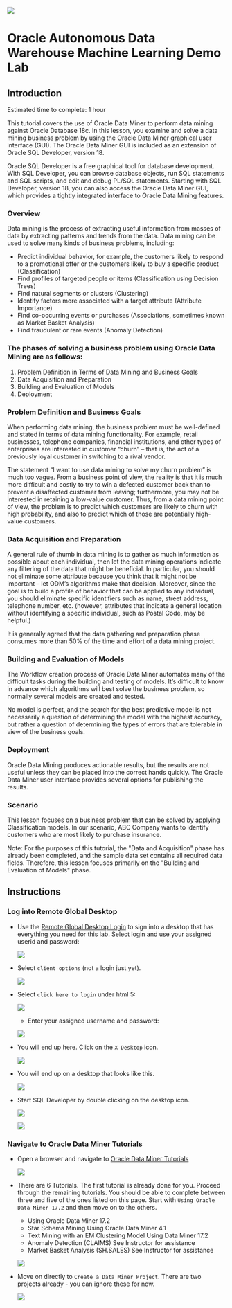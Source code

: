   ![](images/dm/001.png)

# Oracle Autonomous Data Warehouse Machine Learning Demo Lab

## Introduction
Estimated time to complete: 1 hour

This tutorial covers the use of Oracle Data Miner to perform data mining against Oracle Database 18c. In this lesson, you examine and solve a data mining business problem by using the Oracle Data Miner graphical user interface (GUI). The Oracle Data Miner GUI is included as an extension of Oracle SQL Developer, version 18.

Oracle SQL Developer is a free graphical tool for database development. With SQL Developer, you can browse database objects, run SQL statements and SQL scripts, and edit and debug PL/SQL statements. Starting with SQL Developer, version 18, you can also access the Oracle Data Miner GUI, which provides a tightly integrated interface to Oracle Data Mining features.

### **Overview**

Data mining is the process of extracting useful information from masses of data by extracting patterns and trends from the data. Data mining can be used to solve many kinds of business problems, including:
- Predict individual behavior, for example, the customers likely to respond to a promotional offer or the customers likely to buy a specific product (Classification)
- Find profiles of targeted people or items (Classification using Decision Trees)
- Find natural segments or clusters (Clustering)
- Identify factors more associated with a target attribute (Attribute Importance)
- Find co-occurring events or purchases (Associations, sometimes known as Market Basket Analysis)
- Find fraudulent or rare events (Anomaly Detection)

### **The phases of solving a business problem using Oracle Data Mining are as follows:**
1. Problem Definition in Terms of Data Mining and Business Goals
2. Data Acquisition and Preparation
3. Building and Evaluation of Models
4. Deployment

### **Problem Definition and Business Goals**

When performing data mining, the business problem must be well-defined and stated in terms of data mining functionality. For example, retail businesses, telephone companies, financial institutions, and other types of enterprises are interested in customer “churn” – that is, the act of a previously loyal customer in switching to a rival vendor.

The statement “I want to use data mining to solve my churn problem” is much too vague. From a business point of view, the reality is that it is much more difficult and costly to try to win a defected customer back than to prevent a disaffected customer from leaving; furthermore, you may not be interested in retaining a low-value customer. Thus, from a data mining point of view, the problem is to predict which customers are likely to churn with high probability, and also to predict which of those are potentially high-value customers.

### **Data Acquisition and Preparation**

A general rule of thumb in data mining is to gather as much information as possible about each individual, then let the data mining operations indicate any filtering of the data that might be beneficial. In particular, you should not eliminate some attribute because you think that it might not be important – let ODM’s algorithms make that decision. Moreover, since the goal is to build a profile of behavior that can be applied to any individual, you should eliminate specific identifiers such as name, street address, telephone number, etc. (however, attributes that indicate a general location without identifying a specific individual, such as Postal Code, may be helpful.)

It is generally agreed that the data gathering and preparation phase consumes more than 50% of the time and effort of a data mining project.

### **Building and Evaluation of Models**

The Workflow creation process of Oracle Data Miner automates many of the difficult tasks during the building and testing of models. It’s difficult to know in advance which algorithms will best solve the business problem, so normally several models are created and tested.

No model is perfect, and the search for the best predictive model is not necessarily a question of determining the model with the highest accuracy, but rather a question of determining the types of errors that are tolerable in view of the business goals.

### **Deployment**

Oracle Data Mining produces actionable results, but the results are not useful unless they can be placed into the correct hands quickly. The Oracle Data Miner user interface provides several options for publishing the results.

### **Scenario**

This lesson focuses on a business problem that can be solved by applying Classification models. In our scenario, ABC Company wants to identify customers who are most likely to purchase insurance.

Note: For the purposes of this tutorial, the "Data and Acquisition" phase has already been completed, and the sample data set contains all required data fields. Therefore, this lesson focuses primarily on the "Building and Evaluation of Models" phase.

## Instructions

### Log into Remote Global Desktop

- Use the [Remote Global Desktop Login](http://http://dma.oraclepts.nl/) to sign into a desktop that has everything you need for this lab.  Select login and use your assigned userid and password:  

  ![](images/dm/002.png)

- Select `client options` (not a login just yet).

  ![](images/dm/003.png)

- Select `click here to login` under html 5:

  ![](images/dm/004.png)

  - Enter your assigned username and password:

  ![](images/dm/005.png)

- You will end up here.  Click on the `X Desktop` icon.

  ![](images/dm/006.png)

- You will end up on a desktop that looks like this.

  ![](images/dm/007.png)

- Start SQL Developer by double clicking on the desktop icon.

  ![](images/dm/008.png)

  ![](images/dm/011.png)

### Navigate to Oracle Data Miner Tutorials

- Open a browser and navigate to <a href="https://apexapps.oracle.com/pls/apex/f?p=44785:24:::NO::P24_CONTENT_ID,P24_PREV_PAGE:11925,2" target="_blank">Oracle Data Miner Tutorials</a>

  ![](images/dm/009.png)

- There are 6 Tutorials.  The first tutorial is already done for you.  Proceed through the remaining tutorials.  You should be able to complete between three and five of the ones listed on this page.  Start with `Using Oracle Data Miner 17.2` and then move on to the others.
  - Using Oracle Data Miner 17.2
  - Star Schema Mining Using Oracle Data Miner 4.1
  - Text Mining with an EM Clustering Model Using Data Miner 17.2
  - Anomaly Detection (CLAIMS)  See Instructor for assistance
  - Market Basket Analysis (SH.SALES)  See Instructor for assistance

  ![](images/dm/010.png)

- Move on directly to `Create a Data Miner Project`.  There are two projects already - you can ignore these for now.

  ![](images/dm/012.png)
